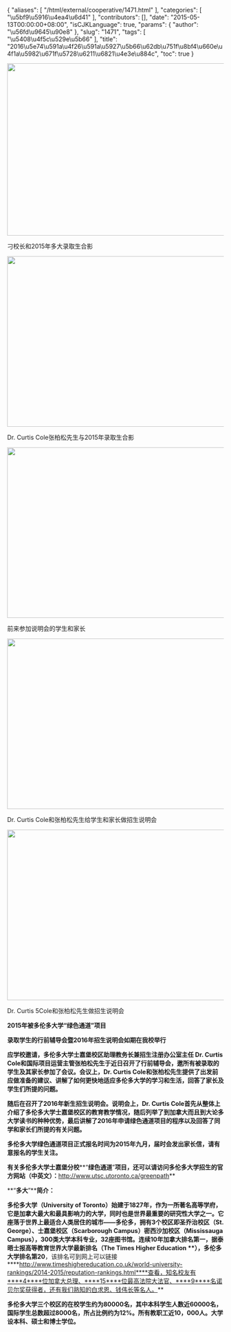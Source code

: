 {
    "aliases": [
        "/html/external/cooperative/1471.html"
    ],
    "categories": [
        "\u5bf9\u5916\u4ea4\u6d41"
    ],
    "contributors": [],
    "date": "2015-05-13T00:00:00+08:00",
    "isCJKLanguage": true,
    "params": {
        "author": "\u56fd\u9645\u90e8"
    },
    "slug": "1471",
    "tags": [
        "\u5408\u4f5c\u529e\u5b66"
    ],
    "title": "2016\u5e74\u591a\u4f26\u591a\u5927\u5b66\u62db\u751f\u8bf4\u660e\u4f1a\u5982\u671f\u5728\u6211\u6821\u4e3e\u884c",
    "toc": true
}


<img
    src="https://cdn.tfls.online/mirror/full/d1041fa679cf1f8dff871d9cbb26045174d9cc8f.jpg"
    style="display:block;margin-left:auto;margin-right:auto;"
    decoding="async"
    fetchpriority="auto"
    loading="lazy"
    height="401"
    width="600"
/>




刁校长和2015年多大录取生合影





<img
    src="https://cdn.tfls.online/mirror/full/65daad6a4eaba6add7a45712e7b738d5c02569cb.jpg"
    style="display:block;margin-left:auto;margin-right:auto;"
    decoding="async"
    fetchpriority="auto"
    loading="lazy"
    height="397"
    width="600"
/>




Dr. Curtis Cole张柏松先生与2015年录取生合影





<img
    src="https://cdn.tfls.online/mirror/full/8b7633a9a156fa87b060f0cef95e6b9d129b9729.jpg"
    style="display:block;margin-left:auto;margin-right:auto;"
    decoding="async"
    fetchpriority="auto"
    loading="lazy"
    height="397"
    width="600"
/>




前来参加说明会的学生和家长





<img
    src="https://cdn.tfls.online/mirror/full/801c46459a4b6dac2c31fed78c5b22698cd69114.jpg"
    style="display:block;margin-left:auto;margin-right:auto;"
    decoding="async"
    fetchpriority="auto"
    loading="lazy"
    height="397"
    width="600"
/>




Dr. Curtis Cole和张柏松先生给学生和家长做招生说明会





<img
    src="https://cdn.tfls.online/mirror/full/1c33603b8a66c88e80e03f46f3c5202ac73442ab.jpg"
    style="display:block;margin-left:auto;margin-right:auto;"
    decoding="async"
    fetchpriority="auto"
    loading="lazy"
    height="397"
    width="600"
/>




Dr. Curtis 5Cole和张柏松先生做招生说明会




  






  





**2015****年被多伦多大学****“绿色通道”项目**




**录取学生的行前辅导会暨****2016****年招生说明会如期在我校举行**




**应学校邀请，多伦多大学士嘉堡校区****助理教务长兼招生注册办公室主任 Dr. Curtis Cole****和国际项目运营主管张柏松先生于****近日****召开了行前辅导会，邀所有被录取的学生及其家长参加了会议。会议上，****Dr. Curtis Cole****和张柏松先生提供了出发前应做准备的建议、讲解了如何更快地适应多伦多大学的学习和生活，回答了家长及学生们所提的问题。**




**随后在召开了****2016****年新生招生说明会。说明会上，****Dr. Curtis Cole****首先从整体上介绍了****多伦多大学士嘉堡校区的教育教学情况，随后列举了到加拿大而且到大论多大学读书的种种优势，最后****讲解了****2016****年申请绿色通道项目的程序以及回答了同学和家长们所提的有关问题。**




**多伦多大学绿色通道项目正式报名时间为****2015****年九月，届时会发出家长信，请有意报名的学生关注。**









**有关多伦多大学士嘉堡分校****“****绿色通道****”****项目，还可以请访问多伦多大学招生的官方网站（中英文）：****<http://www.utsc.utoronto.ca/greenpath>**









**“****多大****”****简介：**




**多伦多大学（****University of Toronto****）始建于****1827****年，作为一所著名高等学府，它是加拿大最大和最具影响力的大学，同时也是世界最重要的研究性大学之一。****它座落于世界上最适合人类居住的城市****——****多伦多，拥有****3****个校区即圣乔治校区（****St. George****）、士嘉堡校区（****Scarborough Campus****）密西沙加校区（****Mississauga Campus****），****300****类大学本科专业，****32****座图书馆。连续****10****年加拿大排名第一，据泰晤士报高等教育世界大学最新排名（****The Times
Higher Education** **），多伦多大学排名第****20****，该排名可到网上可以链接****http://www.timeshighereducation.co.uk/world-university-rankings/2014-2015/reputation-rankings.html****查看，知名校友有****4****位加拿大总理、****15****位最高法院大法官、****9****名诺贝尔奖获得者，还有我们熟知的白求恩、钱伟长等名人。**




**多伦多大学三个校区的在校学生约为****80000****名，其中本科学生人数近****60000****名，国际学生总数超过****8000****名，所占比例约为****12%****。所有教职工近****10****，****000****人。大学设本科、硕士和博士学位。**









  





  



